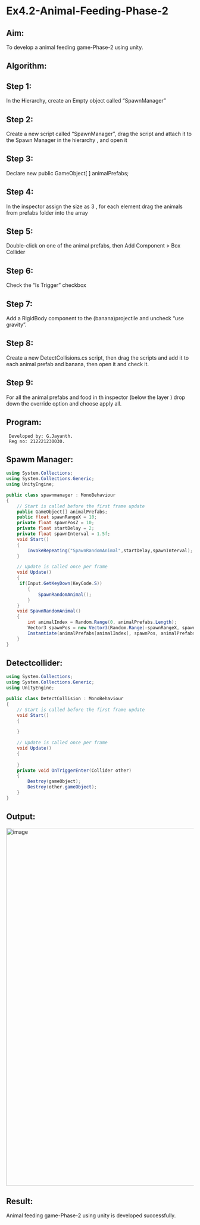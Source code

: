 # Ex4.2-Animal-Feeding-Phase-2

## Aim:
To develop a animal feeding game-Phase-2 using unity.

## Algorithm:
## Step 1: 

In the Hierarchy, create an Empty object called “SpawnManager”

## Step 2: 

Create a new script called “SpawnManager”, drag the script and attach it to the Spawn Manager in the hierarchy , and open it

## Step 3: 

Declare new public GameObject[ ] animalPrefabs;

## Step 4: 

In the inspector assign the size as 3 , for each element drag the animals from prefabs folder into the array

## Step 5: 

Double-click on one of the animal prefabs, then Add Component > Box Collider

## Step 6: 

Check the “Is Trigger” checkbox

## Step 7: 

Add a RigidBody component to the (banana)projectile and uncheck “use gravity”.

## Step 8: 

Create a new DetectCollisions.cs script, then drag the scripts and add it to each animal prefab and banana, then open it and check it.

## Step 9: 

For all the animal prefabs and food in th inspector (below the layer ) drop down the override option and choose apply all.

## Program:
```
 Developed by: G.Jayanth.
 Reg no: 212221230030.
```
## Spawm Manager:
```c#
using System.Collections;
using System.Collections.Generic;
using UnityEngine;

public class spawnmanager : MonoBehaviour
{
    // Start is called before the first frame update
    public GameObject[] animalPrefabs;
    public float spawnRangeX = 10;
    private float spawnPosZ = 10;
    private float startDelay = 2;
    private float spawnInterval = 1.5f;
    void Start()
    {
        InvokeRepeating("SpawnRandomAnimal",startDelay,spawnInterval);
    }

    // Update is called once per frame
    void Update()
    {
     if(Input.GetKeyDown(KeyCode.S))
        {
            SpawnRandomAnimal();
        }
    }
    void SpawnRandomAnimal()
    {
        int animalIndex = Random.Range(0, animalPrefabs.Length);
        Vector3 spawnPos = new Vector3(Random.Range(-spawnRangeX, spawnRangeX), 0, spawnPosZ);
        Instantiate(animalPrefabs[animalIndex], spawnPos, animalPrefabs[animalIndex].transform.rotation);
    }
}
```



## Detectcollider:
```c#
using System.Collections;
using System.Collections.Generic;
using UnityEngine;

public class DetectCollision : MonoBehaviour
{
    // Start is called before the first frame update
    void Start()
    {
        
    }

    // Update is called once per frame
    void Update()
    {
        
    }
    private void OnTriggerEnter(Collider other)
    {
        Destroy(gameObject);
        Destroy(other.gameObject);
    }
}
```


## Output:

<img width="960" alt="image" src="https://github.com/JayanthYadav123/Ex4.2-Animal-Feeding-Phase-2/assets/94836154/678e38a5-79c9-4b41-bdfe-9b0568f9934d">






## Result:

Animal feeding game-Phase-2 using unity is developed successfully.


